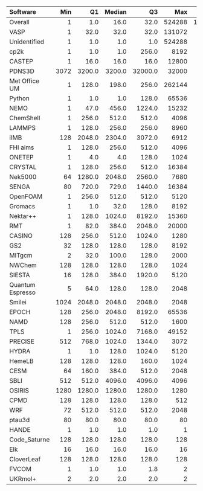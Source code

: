 | Software         |   Min |     Q1 |   Median |      Q3 |    Max |    Jobs |   PercentUse |
|:-----------------|------:|-------:|---------:|--------:|-------:|--------:|-------------:|
| Overall          |     1 |    1.0 |     16.0 |    32.0 | 524288 | 1899000 |        100.0 |
| VASP             |     1 |   32.0 |     32.0 |    32.0 | 131072 |  672066 |         41.8 |
| Unidentified     |     1 |    1.0 |      1.0 |     1.0 | 524288 |  599975 |         16.3 |
| cp2k             |     1 |    1.0 |      1.0 |   256.0 |   8192 |   13099 |          6.6 |
| CASTEP           |     1 |   16.0 |     16.0 |    16.0 |  12800 |  553684 |          4.5 |
| PDNS3D           |  3072 | 3200.0 |   3200.0 | 32000.0 |  32000 |      61 |          4.1 |
| Met Office UM    |     1 |  128.0 |    198.0 |   256.0 | 262144 |    4194 |          3.4 |
| Python           |     1 |    1.0 |      1.0 |   128.0 |  65536 |    6201 |          2.7 |
| NEMO             |     1 |   47.0 |    456.0 |  1224.0 |  15232 |    5598 |          2.3 |
| ChemShell        |     1 |  256.0 |    512.0 |   512.0 |   4096 |     819 |          2.1 |
| LAMMPS           |     1 |  128.0 |    256.0 |   256.0 |   8960 |    2369 |          2.1 |
| iIMB             |   128 | 2048.0 |   2304.0 |  3072.0 |   6912 |     234 |          1.5 |
| FHI aims         |     1 |  128.0 |    256.0 |   512.0 |   4096 |   18665 |          1.4 |
| ONETEP           |     1 |    4.0 |      4.0 |   128.0 |   1024 |    2769 |          1.3 |
| CRYSTAL          |     1 |  128.0 |    256.0 |   512.0 |  16384 |     281 |          1.2 |
| Nek5000          |    64 | 1280.0 |   2048.0 |  2560.0 |   7680 |     218 |          1.2 |
| SENGA            |    80 |  720.0 |    729.0 |  1440.0 |  16384 |      92 |          1.2 |
| OpenFOAM         |     1 |  256.0 |    512.0 |   512.0 |   5120 |     827 |          1.1 |
| Gromacs          |     1 |    1.0 |     32.0 |   128.0 |   8192 |    5259 |          1.1 |
| Nektar++         |     1 |  128.0 |   1024.0 |  8192.0 |  15360 |     134 |          0.9 |
| RMT              |     1 |   82.0 |    384.0 |  2048.0 |  20000 |     644 |          0.9 |
| CASINO           |   128 |  256.0 |    512.0 |  1024.0 |   1280 |     248 |          0.6 |
| GS2              |    32 |  128.0 |    128.0 |   128.0 |   8192 |    2006 |          0.3 |
| MITgcm           |     2 |   32.0 |    100.0 |   128.0 |   2000 |    6193 |          0.2 |
| NWChem           |   128 |  128.0 |    128.0 |   128.0 |   1024 |     295 |          0.2 |
| SIESTA           |    16 |  128.0 |    384.0 |  1920.0 |   5120 |      41 |          0.2 |
| Quantum Espresso |     5 |   64.0 |    128.0 |   128.0 |   2048 |    1854 |          0.2 |
| Smilei           |  1024 | 2048.0 |   2048.0 |  2048.0 |   2048 |      95 |          0.1 |
| EPOCH            |   128 |  256.0 |   2048.0 |  8192.0 |  65536 |     474 |          0.1 |
| NAMD             |   128 |  256.0 |    512.0 |   512.0 |   1600 |      70 |          0.1 |
| TPLS             |     1 |  256.0 |   1024.0 |  7168.0 |  49152 |      71 |          0.1 |
| PRECISE          |   512 |  768.0 |   1024.0 |  1344.0 |   3072 |      28 |          0.1 |
| HYDRA            |     1 |    1.0 |    128.0 |  1024.0 |   5120 |      74 |          0.1 |
| HemeLB           |   128 |  128.0 |    128.0 |   160.0 |   1024 |      52 |          0.0 |
| CESM             |    64 |  160.0 |    384.0 |   512.0 |   2048 |     114 |          0.0 |
| SBLI             |   512 |  512.0 |   4096.0 |  4096.0 |   4096 |      21 |          0.0 |
| OSIRIS           |  1280 | 1280.0 |   1280.0 |  1280.0 |   1280 |       3 |          0.0 |
| CPMD             |   128 |  128.0 |    128.0 |   128.0 |    512 |      94 |          0.0 |
| WRF              |    72 |  512.0 |    512.0 |   512.0 |   2048 |      41 |          0.0 |
| ptau3d           |    80 |   80.0 |     80.0 |    80.0 |     80 |       2 |          0.0 |
| HANDE            |     1 |    1.0 |      1.0 |     1.0 |      1 |      19 |          0.0 |
| Code_Saturne     |   128 |  128.0 |    128.0 |   128.0 |    128 |       7 |          0.0 |
| Elk              |    16 |   16.0 |     16.0 |    16.0 |     16 |       1 |          0.0 |
| CloverLeaf       |   128 |  128.0 |    128.0 |   128.0 |    128 |       1 |          0.0 |
| FVCOM            |     1 |    1.0 |      1.0 |     1.8 |      2 |       6 |          0.0 |
| UKRmol+          |     2 |    2.0 |      2.0 |     2.0 |      2 |       1 |          0.0 |